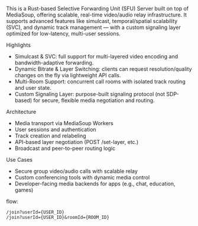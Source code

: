 This is a Rust-based Selective Forwarding Unit (SFU) Server built on top of MediaSoup, offering scalable, real-time video/audio relay infrastructure. It supports advanced features like simulcast, temporal/spatial scalability (SVC), and dynamic track management — with a custom signaling layer optimized for low-latency, multi-user sessions.

Highlights

- Simulcast & SVC: full support for multi-layered video encoding and bandwidth-adaptive forwarding.
- Dynamic Bitrate & Layer Switching: clients can request resolution/quality changes on the fly via lightweight API calls.
- Multi-Room Support: concurrent call rooms with isolated track routing and user state.
- Custom Signaling Layer: purpose-built signaling protocol (not SDP-based) for secure, flexible media negotiation and routing.

Architecture
- Media transport via MediaSoup Workers
- User sessions and authentication
- Track creation and relabeling
- API-based layer negotiation (POST /set-layer, etc.)
- Broadcast and peer-to-peer routing logic

Use Cases
- Secure group video/audio calls with scalable relay
- Custom conferencing tools with dynamic media control
- Developer-facing media backends for apps (e.g., chat, education, games)

flow:

```
/join?userId={USER_ID}
/join?userId={USER_ID}&roomId={ROOM_ID}
```
